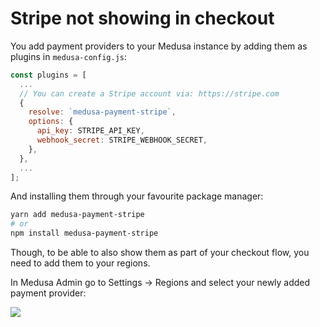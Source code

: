# Stripe not showing in checkout

You add payment providers to your Medusa instance by adding them as plugins in `medusa-config.js`:
```jsx
const plugins = [
  ...
  // You can create a Stripe account via: https://stripe.com
  {
    resolve: `medusa-payment-stripe`,
    options: {
      api_key: STRIPE_API_KEY,
      webhook_secret: STRIPE_WEBHOOK_SECRET,
    },
  },
  ...
];
```
And installing them through your favourite package manager:
```bash
yarn add medusa-payment-stripe
# or
npm install medusa-payment-stripe
```

Though, to be able to also show them as part of your checkout flow, you need to add them to your regions. 

In Medusa Admin go to Settings -> Regions and select your newly added payment provider:

![](https://i.imgur.com/CfR9BCV.png)